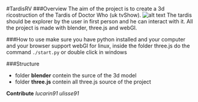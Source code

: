 #TardisRV
###Overview
The aim of the project is to create a 3d ricostruction of the Tardis of Doctor Who (uk tvShow).
![alt text](http://3.bp.blogspot.com/-Ks_ahAUsKv0/Uo6ExUCFe7I/AAAAAAAAU2o/JsJ6E3yQeiM/s1600/Original-Tardis+-+Interior+-+Dr+Who+-+Spirit+of+England+-+Peter+Crawford.jpg "tardis")
The tardis should be explorer by the user in first person and he can interact with it.
All the project is made with blender, three.js and webGl.

###How to use
make sure you have python installed and your computer and your browser support webGl
for linux,  inside the folder three.js do the command
`./start.py`
or double click in windows

###Structure
+ folder **blender** contein the surce of the 3d model
+ folder **three.js** contein all three.js source of the project


**Contribute**
*lucarin91* *ulisse91*
